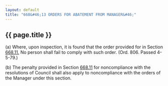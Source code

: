 ```yaml
---
layout: default 
title: "668&#46;13 ORDERS FOR ABATEMENT FROM MANAGER&#46;"
---
```


{{ page.title }}
----------------

​(a) Where, upon inspection, it is found that the order provided for in
Section [668.11.](374a68b5.html) No person shall fail to comply with
such order. (Ord. 806. Passed 4-5-79.)

​(b) The penalty provided in Section [668.11](374a68b5.html) for
noncompliance with the resolutions of Council shall also apply to
noncompliance with the orders of the Manager under this section.

